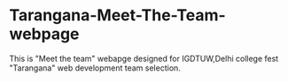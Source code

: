 # Tarangana-Meet-The-Team-webpage
This is "Meet the team" webapge designed for IGDTUW,Delhi college fest "Tarangana" web development team selection.
